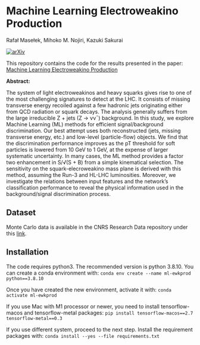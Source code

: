 # Machine Learning Electroweakino Production

Rafał Masełek, Mihoko M. Nojiri, Kazuki Sakurai

[![arXiv](https://img.shields.io/badge/arXiv-1234.56789-b31b1b.svg)](https://arxiv.org/abs/2411.00093)



This repository contains the code for the results presented in the paper: 
[Machine Learning Electroweakino Production](https://arxiv.org/pdf/2411.00093)

**Abstract:**

The system of light electroweakinos and heavy squarks gives rise to one of the most
challenging signatures to detect at the LHC. It consists of missing transverse energy recoiled against a few hadronic jets originating either from QCD radiation or squark decays.
The analysis generally suffers from the large irreducible Z + jets (Z → νν¯) background.
In this study, we explore Machine Learning (ML) methods for efficient signal/background
discrimination. Our best attempt uses both reconstructed (jets, missing transverse energy,
etc.) and low-level (particle-flow) objects. We find that the discrimination performance
improves as the pT threshold for soft particles is lowered from 10 GeV to 1 GeV, at the
expense of larger systematic uncertainty. In many cases, the ML method provides a factor
two enhancement in S/√(S + B) from a simple kinematical selection. The sensitivity on
the squark-elecroweakino mass plane is derived with this method, assuming the Run-3
and HL-LHC luminosities. Moreover, we investigate the relations between input features
and the network’s classification performance to reveal the physical information used in
the background/signal discrimination process.

## Dataset

Monte Carlo data is available in the CNRS Research Data repository under this [link]().

## Installation

The code requires python3. The recommended version is python 3.8.10. You can create a conda environment with:
`conda env create --name ml-ewkprod python==3.8.10`

Once you have created the new environment, activate it with:
`conda activate ml-ewkprod`

If you use Mac with M1 processor or newer, you need to install tensorflow-macos and tensorflow-metal packages:
`pip install tensorflow-macos==2.7 tensorflow-metal==0.3`

If you use different system, proceed to the next step. Install the requirement packages with:
`conda install --yes --file requirements.txt`